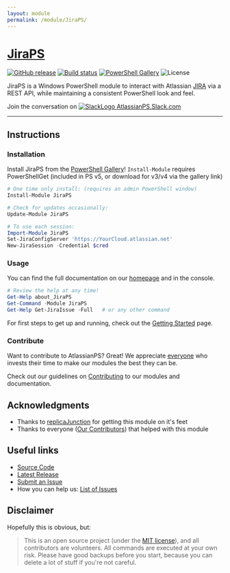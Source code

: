 ```yaml
---
layout: module
permalink: /module/JiraPS/
---
```


# [JiraPS](https://atlassianps.org/module/JiraPS)

[![GitHub release](https://img.shields.io/github/release/AtlassianPS/JiraPS.svg)](https://github.com/AtlassianPS/JiraPS/releases/latest) [![Build status](https://ci.appveyor.com/api/projects/status/viulo95g362l6vym/branch/master?svg=true)](https://ci.appveyor.com/project/AtlassianPS/JiraPS/branch/master) [![PowerShell Gallery](https://img.shields.io/powershellgallery/dt/JiraPS.svg)](https://www.powershellgallery.com/packages/JiraPS) ![License](https://img.shields.io/badge/license-MIT-blue.svg)

JiraPS is a Windows PowerShell module to interact with Atlassian [JIRA] via a REST API, while maintaining a consistent PowerShell look and feel.

Join the conversation on [![SlackLogo][] AtlassianPS.Slack.com](https://atlassianps.org/slack)

[SlackLogo]: https://atlassianps.org/assets/img/Slack_Mark_Web_28x28.png
<!--more-->

---

## Instructions

### Installation

Install JiraPS from the [PowerShell Gallery]! `Install-Module` requires PowerShellGet (included in PS v5, or download for v3/v4 via the gallery link)

```powershell
# One time only install: (requires an admin PowerShell window)
Install-Module JiraPS

# Check for updates occasionally:
Update-Module JiraPS

# To use each session:
Import-Module JiraPS
Set-JiraConfigServer 'https://YourCloud.atlassian.net'
New-JiraSession -Credential $cred
```

### Usage

You can find the full documentation on our [homepage](https://atlassianps.org/docs/JiraPS) and in the console.
```powershell
# Review the help at any time!
Get-Help about_JiraPS
Get-Command -Module JiraPS
Get-Help Get-JiraIssue -Full   # or any other command
```

For first steps to get up and running, check out the [Getting Started](https://atlassianps.org/docs/JiraPS/Getting_Started.html) page.

### Contribute

Want to contribute to AtlassianPS? Great!
We appreciate [everyone](https://atlassianps.org/#people) who invests their time to make our modules the best they can be.

Check out our guidelines on [Contributing](https://atlassianps.org/docs/Contributing.html) to our modules and documentation.

## Acknowledgments

* Thanks to [replicaJunction] for getting this module on it's feet
* Thanks to everyone ([Our Contributors](https://atlassianps.org/#people)) that helped with this module

## Useful links

* [Source Code]
* [Latest Release]
* [Submit an Issue]
* How you can help us: [List of Issues](https://github.com/AtlassianPS/JiraPS/issues?q=is%3Aissue+is%3Aopen+label%3Aup-for-grabs)

## Disclaimer

Hopefully this is obvious, but:
> This is an open source project (under the [MIT license]), and all contributors are volunteers. All commands are executed at your own risk. Please have good backups before you start, because you can delete a lot of stuff if you're not careful.

  [JIRA]: <https://www.atlassian.com/software/jira>
  [PowerShell Gallery]: <https://www.powershellgallery.com/>
  [Source Code]: <https://github.com/AtlassianPS/JiraPS>
  [Latest Release]: <https://github.com/AtlassianPS/JiraPS/releases/latest>
  [Submit an Issue]: <https://github.com/AtlassianPS/JiraPS/issues/new>
  [replicaJunction]: <https://github.com/replicaJunction>
  [MIT license]: <https://github.com/brianbunke/JiraPS/blob/master/LICENSE>

<!-- [//]: # (Sweet online markdown editor at http://dillinger.io) -->
<!-- [//]: # ("GitHub Flavored Markdown" https://help.github.com/articles/github-flavored-markdown/) -->
